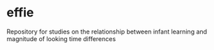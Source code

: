 # effie
Repository for studies on the relationship between infant learning and magnitude of looking time differences
